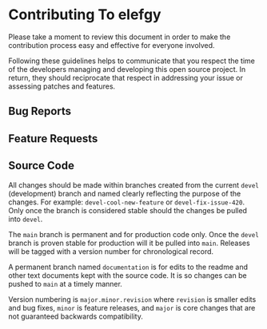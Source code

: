 # Contributing To elefgy

Please take a moment to review this document in order to make the contribution
process easy and effective for everyone involved.

Following these guidelines helps to communicate that you respect the time of
the developers managing and developing this open source project. In return,
they should reciprocate that respect in addressing your issue or assessing
patches and features.

## Bug Reports

## Feature Requests

## Source Code

All changes should be made within branches created from the current `devel`
(development) branch and named clearly reflecting the purpose of the changes.
For example: `devel-cool-new-feature` or `devel-fix-issue-420`. Only once the
branch is considered stable should the changes be pulled into `devel`.

The `main` branch is permanent and for production code only. Once the `devel`
branch is proven stable for production will it be pulled into `main`. Releases
will be tagged with a version number for chronological record.

A permanent branch named `documentation` is for edits to the readme and other
text documents kept with the source code. It is so changes can be pushed to
`main` at a timely manner.

Version numbering is `major.minor.revision` where `revision` is smaller edits
and bug fixes, `minor` is feature releases, and `major` is core changes that are
not guaranteed backwards compatibility.
